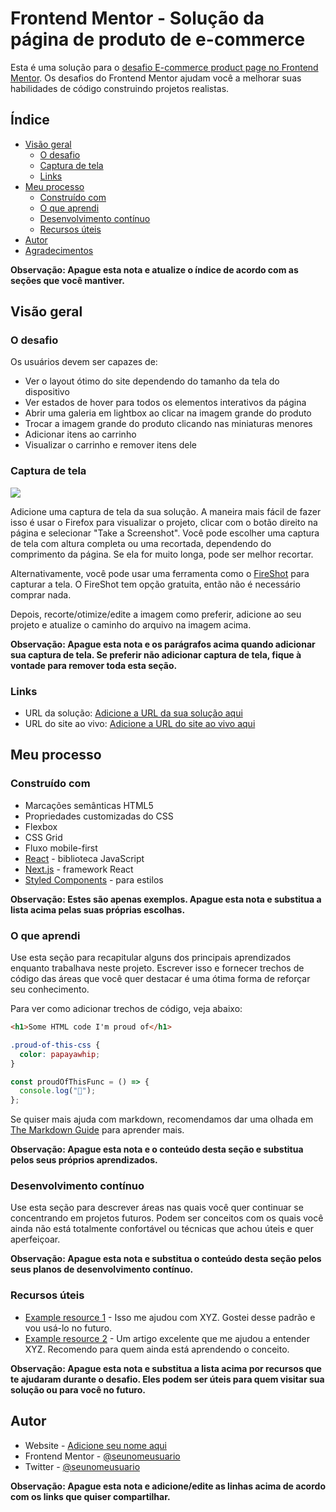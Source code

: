 # Frontend Mentor - Solução da página de produto de e-commerce

Esta é uma solução para o [desafio E-commerce product page no Frontend Mentor](https://www.frontendmentor.io/challenges/ecommerce-product-page-UPsZ9MJp6). Os desafios do Frontend Mentor ajudam você a melhorar suas habilidades de código construindo projetos realistas.

## Índice

- [Visão geral](https://www.notion.so/Exercicios-2102350b4ff98085b421e8722a5d917e?pvs=21)
  - [O desafio](https://www.notion.so/Exercicios-2102350b4ff98085b421e8722a5d917e?pvs=21)
  - [Captura de tela](https://www.notion.so/Exercicios-2102350b4ff98085b421e8722a5d917e?pvs=21)
  - [Links](https://www.notion.so/Exercicios-2102350b4ff98085b421e8722a5d917e?pvs=21)
- [Meu processo](https://www.notion.so/Exercicios-2102350b4ff98085b421e8722a5d917e?pvs=21)
  - [Construído com](https://www.notion.so/Exercicios-2102350b4ff98085b421e8722a5d917e?pvs=21)
  - [O que aprendi](https://www.notion.so/Exercicios-2102350b4ff98085b421e8722a5d917e?pvs=21)
  - [Desenvolvimento contínuo](https://www.notion.so/Exercicios-2102350b4ff98085b421e8722a5d917e?pvs=21)
  - [Recursos úteis](https://www.notion.so/Exercicios-2102350b4ff98085b421e8722a5d917e?pvs=21)
- [Autor](https://www.notion.so/Exercicios-2102350b4ff98085b421e8722a5d917e?pvs=21)
- [Agradecimentos](https://www.notion.so/Exercicios-2102350b4ff98085b421e8722a5d917e?pvs=21)

**Observação: Apague esta nota e atualize o índice de acordo com as seções que você mantiver.**

## Visão geral

### O desafio

Os usuários devem ser capazes de:

- Ver o layout ótimo do site dependendo do tamanho da tela do dispositivo
- Ver estados de hover para todos os elementos interativos da página
- Abrir uma galeria em lightbox ao clicar na imagem grande do produto
- Trocar a imagem grande do produto clicando nas miniaturas menores
- Adicionar itens ao carrinho
- Visualizar o carrinho e remover itens dele

### Captura de tela

![](./screenshot.jpg)

Adicione uma captura de tela da sua solução. A maneira mais fácil de fazer isso é usar o Firefox para visualizar o projeto, clicar com o botão direito na página e selecionar "Take a Screenshot". Você pode escolher uma captura de tela com altura completa ou uma recortada, dependendo do comprimento da página. Se ela for muito longa, pode ser melhor recortar.

Alternativamente, você pode usar uma ferramenta como o [FireShot](https://getfireshot.com/) para capturar a tela. O FireShot tem opção gratuita, então não é necessário comprar nada.

Depois, recorte/otimize/edite a imagem como preferir, adicione ao seu projeto e atualize o caminho do arquivo na imagem acima.

**Observação: Apague esta nota e os parágrafos acima quando adicionar sua captura de tela. Se preferir não adicionar captura de tela, fique à vontade para remover toda esta seção.**

### Links

- URL da solução: [Adicione a URL da sua solução aqui](https://your-solution-url.com/)
- URL do site ao vivo: [Adicione a URL do site ao vivo aqui](https://your-live-site-url.com/)

## Meu processo

### Construído com

- Marcações semânticas HTML5
- Propriedades customizadas do CSS
- Flexbox
- CSS Grid
- Fluxo mobile-first
- [React](https://reactjs.org/) - biblioteca JavaScript
- [Next.js](https://nextjs.org/) - framework React
- [Styled Components](https://styled-components.com/) - para estilos

**Observação: Estes são apenas exemplos. Apague esta nota e substitua a lista acima pelas suas próprias escolhas.**

### O que aprendi

Use esta seção para recapitular alguns dos principais aprendizados enquanto trabalhava neste projeto. Escrever isso e fornecer trechos de código das áreas que você quer destacar é uma ótima forma de reforçar seu conhecimento.

Para ver como adicionar trechos de código, veja abaixo:

```html
<h1>Some HTML code I'm proud of</h1>
```

```css
.proud-of-this-css {
  color: papayawhip;
}
```

```jsx
const proudOfThisFunc = () => {
  console.log("🎉");
};
```

Se quiser mais ajuda com markdown, recomendamos dar uma olhada em [The Markdown Guide](https://www.markdownguide.org/) para aprender mais.

**Observação: Apague esta nota e o conteúdo desta seção e substitua pelos seus próprios aprendizados.**

### Desenvolvimento contínuo

Use esta seção para descrever áreas nas quais você quer continuar se concentrando em projetos futuros. Podem ser conceitos com os quais você ainda não está totalmente confortável ou técnicas que achou úteis e quer aperfeiçoar.

**Observação: Apague esta nota e substitua o conteúdo desta seção pelos seus planos de desenvolvimento contínuo.**

### Recursos úteis

- [Example resource 1](https://www.example.com/) - Isso me ajudou com XYZ. Gostei desse padrão e vou usá-lo no futuro.
- [Example resource 2](https://www.example.com/) - Um artigo excelente que me ajudou a entender XYZ. Recomendo para quem ainda está aprendendo o conceito.

**Observação: Apague esta nota e substitua a lista acima por recursos que te ajudaram durante o desafio. Eles podem ser úteis para quem visitar sua solução ou para você no futuro.**

## Autor

- Website - [Adicione seu nome aqui](https://www.your-site.com/)
- Frontend Mentor - [@seunomeusuario](https://www.frontendmentor.io/profile/yourusername)
- Twitter - [@seunomeusuario](https://www.twitter.com/yourusername)

**Observação: Apague esta nota e adicione/edite as linhas acima de acordo com os links que quiser compartilhar.**

